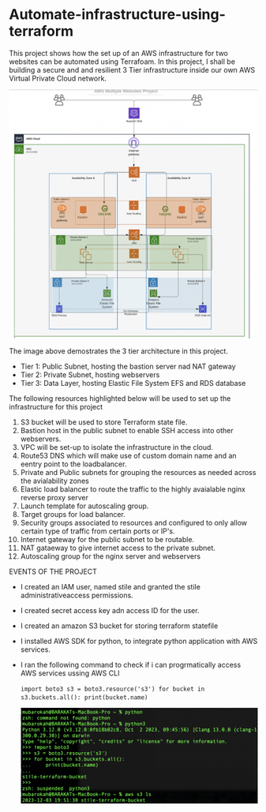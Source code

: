 # Automate-infrastructure-using-terraform
This project shows how the set up of an AWS infrastructure for two websites can be automated using Terrafoam. In this project, I shall be building a secure and and resilient 3 Tier infrastructure inside our own AWS Virtual Private Cloud network.

![Architecture](Images/Architecture.JPG)

The image above demostrates the 3 tier architecture in this project.
- Tier 1: Public Subnet, hosting the bastion server nad NAT gateway
- Tier 2: Private Subnet, hosting webservers
- Tier 3: Data Layer, hosting Elastic File System EFS and RDS database
 
 The following resources highlighted below will be used to set up the infrastructure for this project

 1. S3 bucket will be used to store Terraform state file.
 2. Bastion host in the public subnet to enable SSH access into other webservers.
 3. VPC will be set-up to isolate the infrastructure in the cloud.
 4. Route53 DNS which will make use of custom domain name and an eentry point to the loadbalancer.
 5. Private and Public subnets for grouping the resources as needed across the avialability zones
 6. Elastic load balancer to route the traffic to the highly avaialable  nginx reverse proxy server
 7. Launch template for autoscaling group.
 8. Target groups for load balancer.
 9. Security groups associated to resources and configured to only allow certain type of traffic from certain ports or IP's.
 10. Internet gateway for the public subnet to be routable.
 11. NAT gataeway to give internet access to the private subnet.
 12. Autoscaling group for the nginx server and webservers 

 EVENTS OF THE PROJECT
 
 - I created an IAM user, named stile and granted the stile  administrativeaccess permissions.
 - I created secret access key adn access ID for the user.
 - I created an amazon S3 bucket for storing terraform statefile
 - I installed AWS SDK for python, to integrate python application with AWS services.
 - I ran the following command to check if i can progrmatically access AWS services ussing AWS CLI
    
    `import boto3
s3 = boto3.resource('s3')
for bucket in s3.buckets.all():
    print(bucket.name)`


   ![AWS-CLI](Images/AWS-CLI.JPG)

